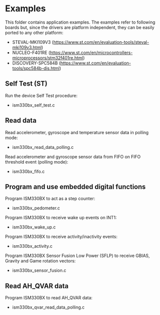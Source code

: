# Examples

This folder contains application examples. The examples refer to following boards but, since the drivers are platform independent, they can be easily ported to any other platform:

- STEVAL-MKI109V3 (https://www.st.com/en/evaluation-tools/steval-mki109v3.html)
- NUCLEO-F401RE (https://www.st.com/en/microcontrollers-microprocessors/stm32f401re.html)
- DISCOVERY-SPC584B (https://www.st.com/en/evaluation-tools/spc584b-dis.html)

## Self Test (ST)

Run the device Self Test procedure:

  - ism330bx_self_test.c

## Read data

Read accelerometer, gyroscope and temperature sensor data in polling mode:

  - ism330bx_read_data_polling.c

Read accelerometer and gyroscope sensor data from FIFO on FIFO threshold event (polling mode):

  - ism330bx_fifo.c

## Program and use embedded digital functions

Program ISM330BX to act as a step counter:

  - ism330bx_pedometer.c

Program ISM330BX to receive wake up events on INT1:

  - ism330bx_wake_up.c

Program ISM330BX to receive activity/inactivity events:

  - ism330bx_activity.c

Program ISM330BX Sensor Fusion Low Power (SFLP) to receive GBIAS, Gravity and Game rotation vectors:

  - ism330bx_sensor_fusion.c

## Read AH_QVAR data

Program ISM330BX to read AH_QVAR data:

  - ism330bx_qvar_read_data_polling.c

